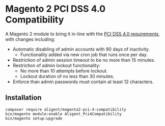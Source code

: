# Magento 2 PCI DSS 4.0 Compatibility

A Magento 2 module to bring it in-line with the [PCI DSS 4.0 requirements](https://east.pcisecuritystandards.org/document_library?category=pcidss&document=pci_dss), with changes including:
* Automatic disabling of admin accounts with 90 days of inactivity.
   * Functionality added via new cron job that runs once per day.
* Restriction of admin session timeout to be no more than 15 minutes.
* Restriction of admin lockout functionality:
   * No more than 10 attempts before lockout.
   * Lockout duration of no less than 30 minutes.
* Enforce than admin passwords must contain at least 12 characters.

## Installation
```shell
composer require aligent/magento2-pci-4-compatibility
bin/magento module:enable Aligent_Pci4Compatibility
bin/magento setup:upgrade

```
